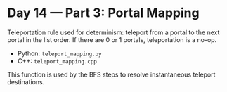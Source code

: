# Day 14 — Part 3: Portal Mapping

Teleportation rule used for determinism: teleport from a portal to the next portal in the list order. If there are 0 or 1 portals, teleportation is a no-op.

- Python: `teleport_mapping.py`
- C++: `teleport_mapping.cpp`

This function is used by the BFS steps to resolve instantaneous teleport destinations.

